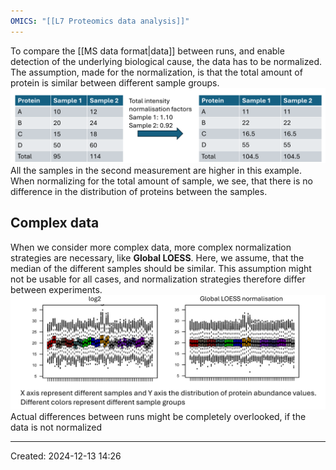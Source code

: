 ```yaml
---
OMICS: "[[L7 Proteomics data analysis]]"
---
```

To compare the [[MS data format|data]] between runs, and enable detection of the underlying biological cause, the data has to be normalized.
The assumption, made for the normalization, is that the total amount of protein is similar between different sample groups.![](content/Attachments/KIMN20_data_analysis_270742404.png)
All the samples in the second measurement are higher in this example. When normalizing for the total amount of sample, we see, that there is no difference in the distribution of proteins between the samples.
## Complex data
When we consider more complex data, more complex normalization strategies are necessary, like **Global LOESS**. Here, we assume, that the median of the different samples should be similar. This assumption might not be usable for all cases, and normalization strategies therefore differ between experiments.![](content/Attachments/KIMN20_data_analysis_270742404%201.png)
Actual differences between runs might be completely overlooked, if the data is not normalized

---
Created: 2024-12-13 14:26
